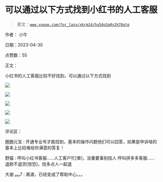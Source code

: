 # 可以通过以下方式找到小红书的人工客服

> 原文：[`www.yuque.com/for_lazy/xkrm14/hu54o3a0y2k70atq`](https://www.yuque.com/for_lazy/xkrm14/hu54o3a0y2k70atq)

作者： 小牛

日期：2023-04-30

点赞数：55

正文：

小红书的人工客服比较不好找到，可以通过以下方式找到

![](img/1cee1660bcbbf8e1cab2ab1f4ac72e0f.png)  

![](img/646d47e9275b4794db44da8a5bcafa7f.png)  

![](img/f3f8fe5bb2f60a58b7393457ed633111.png)  

![](img/4864247c668c13087be110d42af9a680.png)  

![](img/2f2f22df639bb5a2f08dec959db9dda1.png)  

评论区：

圈圈元宝 : 开通专业号才能找到，基本的操作问题他们可以回答，如果是申诉啥的基本上比较难给你满意的答复！

野猫 : 呼叫小红书客服……人工客户忙[晕]，没重要事别找人 呼叫拼多多客服……退款不退货[惊恐]，找多点人一起退

大谢.₂₀₁7 : 离谱，已经变成了帮助中心。。。

